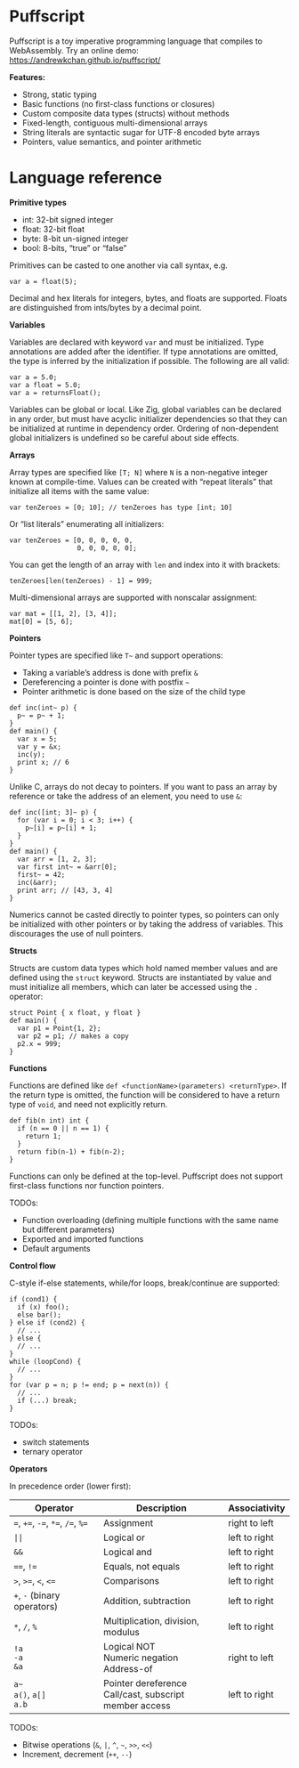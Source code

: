 # Puffscript

Puffscript is a toy imperative programming language that compiles to WebAssembly. Try an online demo: https://andrewkchan.github.io/puffscript/

**Features:**

- Strong, static typing
- Basic functions (no first-class functions or closures)
- Custom composite data types (structs) without methods
- Fixed-length, contiguous multi-dimensional arrays
- String literals are syntactic sugar for UTF-8 encoded byte arrays
- Pointers, value semantics, and pointer arithmetic

# Language reference

**Primitive types**

- int: 32-bit signed integer
- float: 32-bit float
- byte: 8-bit un-signed integer
- bool: 8-bits, “true” or “false”

Primitives can be casted to one another via call syntax, e.g.

```
var a = float(5);
```

Decimal and hex literals for integers, bytes, and floats are supported. Floats are distinguished from ints/bytes by a decimal point.

**Variables**

Variables are declared with keyword `var` and must be initialized. Type annotations are added after the identifier. If type annotations are omitted, the type is inferred by the initialization if possible. The following are all valid:

```
var a = 5.0;
var a float = 5.0;
var a = returnsFloat();
```

Variables can be global or local. Like Zig, global variables can be declared in any order, but must have acyclic initializer dependencies so that they can be initialized at runtime in dependency order. Ordering of non-dependent global initializers is undefined so be careful about side effects.

**Arrays**

Array types are specified like `[T; N]` where `N`  is a non-negative integer known at compile-time.
Values can be created with “repeat literals” that initialize all items with the same value:

```
var tenZeroes = [0; 10]; // tenZeroes has type [int; 10]
```

Or “list literals” enumerating all initializers:

```
var tenZeroes = [0, 0, 0, 0, 0,
                 0, 0, 0, 0, 0];
```

You can get the length of an array with `len` and index into it with brackets:

```
tenZeroes[len(tenZeroes) - 1] = 999;
```

Multi-dimensional arrays are supported with nonscalar assignment:

```
var mat = [[1, 2], [3, 4]];
mat[0] = [5, 6];
```

**Pointers**

Pointer types are specified like `T~` and support operations:

- Taking a variable’s address is done with prefix `&`
- Dereferencing a pointer is done with postfix `~`
- Pointer arithmetic is done based on the size of the child type

```
def inc(int~ p) {
  p~ = p~ + 1;
}
def main() {
  var x = 5;
  var y = &x;
  inc(y);
  print x; // 6
}
```

Unlike C, arrays do not decay to pointers. If you want to pass an array by reference or take the address of an element, you need to use `&`:

```
def inc([int; 3]~ p) {
  for (var i = 0; i < 3; i++) {
    p~[i] = p~[i] + 1;
  }
}
def main() {
  var arr = [1, 2, 3];
  var first int~ = &arr[0];
  first~ = 42;
  inc(&arr);
  print arr; // [43, 3, 4]
}
```

Numerics cannot be casted directly to pointer types, so pointers can only be initialized with other pointers or by taking the address of variables. This discourages the use of null pointers.

**Structs**

Structs are custom data types which hold named member values and are defined using the `struct` keyword. Structs are instantiated by value and must initialize all members, which can later be accessed using the `.` operator:

```
struct Point { x float, y float }
def main() {
  var p1 = Point{1, 2};
  var p2 = p1; // makes a copy
  p2.x = 999;
}
```

**Functions**

Functions are defined like `def <functionName>(parameters) <returnType>`. If the return type is omitted, the function will be considered to have a return type of `void`, and need not explicitly return.

```
def fib(n int) int {
  if (n == 0 || n == 1) {
    return 1;
  }
  return fib(n-1) + fib(n-2);
}
```

Functions can only be defined at the top-level. Puffscript does not support first-class functions nor function pointers.

TODOs:

- Function overloading (defining multiple functions with the same name but different parameters)
- Exported and imported functions
- Default arguments

**Control flow**

C-style if-else statements, while/for loops, break/continue are supported:

```
if (cond1) {
  if (x) foo();
  else bar();
} else if (cond2) {
  // ...
} else {
  // ...
}
while (loopCond) {
  // ...
}
for (var p = n; p != end; p = next(n)) {
  // ...
  if (...) break;
}
```

TODOs:

- switch statements
- ternary operator

**Operators**

In precedence order (lower first):

| Operator                                                 | Description                                   | Associativity |
| -------------------------------------------------------- | --------------------------------------------- | ------------- |
| `=`, `+=`, `-=`, `*=`, `/=`, `%=`                        | Assignment                                    | right to left |
| `\|\|`                                                   | Logical or                                    | left to right |
| `&&`                                                     | Logical and                                   | left to right |
| `==`, `!=`                                               | Equals, not equals                            | left to right |
| `>`, `>=`, `<`, `<=`                                     | Comparisons                                   | left to right |
| `+`, `-` (binary operators)                              | Addition, subtraction                         | left to right |
| `*`, `/`, `%`                         | Multiplication, division, modulus             | left to right |
| `!a`<br>`-a`<br>`&a` | Logical NOT<br>Numeric negation<br>Address-of | right to left |
| `a~`<br>`a()`, `a[]`<br>`a.b`                  | Pointer dereference<br>Call/cast, subscript<br>member access   | left to right |

TODOs:

- Bitwise operations (`&`, `|`, `^`, `~`, `>>`, `<<`)
- Increment, decrement (`++`, `--`)

